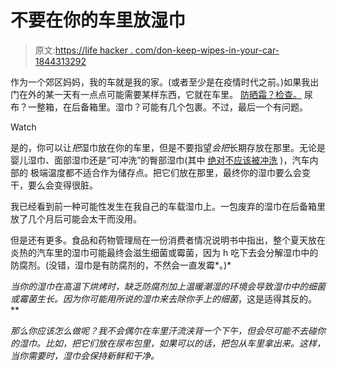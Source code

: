 # 不要在你的车里放湿巾

> 原文:[https://life hacker . com/don-keep-wipes-in-your-car-1844313292](https://lifehacker.com/dont-keep-wipes-in-your-car-1844313292)

作为一个郊区妈妈，我的车就是我的家。(或者至少是在疫情时代之前。)如果我出门在外的某一天有一点点可能需要某样东西，它就在车里。 [防晒霜？检查。](https://lifehacker.com/keep-extra-bottles-of-sunscreen-anywhere-you-might-need-1844291001) 尿布？一整箱，在后备箱里。湿巾？可能有几个包裹。不过，最后一个有问题。

Watch

是的，你可以让*把*湿巾放在你的车里，但是不要指望*会把*长期存放在那里。无论是婴儿湿巾、面部湿巾还是“可冲洗”的臀部湿巾(其中 [绝对不应该被冲洗](https://www.washingtonpost.com/business/2019/05/21/flushable-wipes-are-terrible-plumbing/) )，汽车内部的 极端温度都不适合作为储存点。把它们放在那里，最终你的湿巾要么会变干，要么会变得很脏。

我已经看到前一种可能性发生在我自己的车载湿巾上。一包废弃的湿巾在后备箱里放了几个月后可能会太干而没用。

但是还有更多。食品和药物管理局在一份消费者情况说明书中指出，整个夏天放在炎热的汽车里的湿巾可能最终会滋生细菌或霉菌，因为 h 吃下去会分解湿巾中的防腐剂。(没错，湿巾是有防腐剂的，不然会一直发霉*。)*

*当你的湿巾在高温下烘烤时，缺乏防腐剂加上温暖潮湿的环境会导致湿巾中的细菌或霉菌生长。因为你可能用所说的湿巾来去除你手上的细菌*，这是适得其反的。**

*那么你应该怎么做呢？我不会偶尔在车里汗流浃背一个下午，但会尽可能不去碰你的湿巾。比如，把它们放在尿布包里，如果可以的话，把包从车里拿出来。这样，当你需要时，湿巾会保持新鲜和干净。*